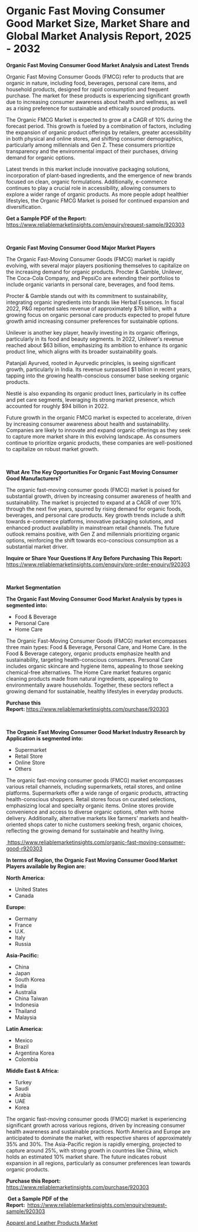 <p><h1>Organic Fast Moving Consumer Good Market Size, Market Share and Global Market Analysis Report, 2025 - 2032</h1></p><p><strong>Organic Fast Moving Consumer Good Market Analysis and Latest Trends</strong></p>
<p><p>Organic Fast Moving Consumer Goods (FMCG) refer to products that are organic in nature, including food, beverages, personal care items, and household products, designed for rapid consumption and frequent purchase. The market for these products is experiencing significant growth due to increasing consumer awareness about health and wellness, as well as a rising preference for sustainable and ethically sourced products.</p><p>The Organic FMCG Market is expected to grow at a CAGR of 10% during the forecast period. This growth is fueled by a combination of factors, including the expansion of organic product offerings by retailers, greater accessibility in both physical and online stores, and shifting consumer demographics, particularly among millennials and Gen Z. These consumers prioritize transparency and the environmental impact of their purchases, driving demand for organic options.</p><p>Latest trends in this market include innovative packaging solutions, incorporation of plant-based ingredients, and the emergence of new brands focused on clean, organic formulations. Additionally, e-commerce continues to play a crucial role in accessibility, allowing consumers to explore a wider range of organic products. As more people adopt healthier lifestyles, the Organic FMCG Market is poised for continued expansion and diversification.</p></p>
<p><strong>Get a Sample PDF of the Report:&nbsp;</strong> <a href="https://www.reliablemarketinsights.com/enquiry/request-sample/920303?utm_campaign=2868&utm_medium=2&utm_source=Github&utm_content=ia&utm_term=05042025&utm_id=organic-fast-moving-consumer-good">https://www.reliablemarketinsights.com/enquiry/request-sample/920303</a></p>
<p>&nbsp;</p>
<p><strong>Organic Fast Moving Consumer Good Major Market Players</strong></p>
<p><p>The Organic Fast-Moving Consumer Goods (FMCG) market is rapidly evolving, with several major players positioning themselves to capitalize on the increasing demand for organic products. Procter & Gamble, Unilever, The Coca-Cola Company, and PepsiCo are extending their portfolios to include organic variants in personal care, beverages, and food items. </p><p>Procter & Gamble stands out with its commitment to sustainability, integrating organic ingredients into brands like Herbal Essences. In fiscal 2022, P&G reported sales revenue of approximately $76 billion, with a growing focus on organic personal care products expected to propel future growth amid increasing consumer preferences for sustainable options.</p><p>Unilever is another key player, heavily investing in its organic offerings, particularly in its food and beauty segments. In 2022, Unilever's revenue reached about $63 billion, emphasizing its ambition to enhance its organic product line, which aligns with its broader sustainability goals.</p><p>Patanjali Ayurved, rooted in Ayurvedic principles, is seeing significant growth, particularly in India. Its revenue surpassed $1 billion in recent years, tapping into the growing health-conscious consumer base seeking organic products. </p><p>Nestlé is also expanding its organic product lines, particularly in its coffee and pet care segments, leveraging its strong market presence, which accounted for roughly $94 billion in 2022.</p><p>Future growth in the organic FMCG market is expected to accelerate, driven by increasing consumer awareness about health and sustainability. Companies are likely to innovate and expand organic offerings as they seek to capture more market share in this evolving landscape. As consumers continue to prioritize organic products, these companies are well-positioned to capitalize on robust market growth.</p></p>
<p>&nbsp;</p>
<p><strong>What Are The Key Opportunities For Organic Fast Moving Consumer Good Manufacturers?</strong></p>
<p><p>The organic fast-moving consumer goods (FMCG) market is poised for substantial growth, driven by increasing consumer awareness of health and sustainability. The market is projected to expand at a CAGR of over 10% through the next five years, spurred by rising demand for organic foods, beverages, and personal care products. Key growth trends include a shift towards e-commerce platforms, innovative packaging solutions, and enhanced product availability in mainstream retail channels. The future outlook remains positive, with Gen Z and millennials prioritizing organic options, reinforcing the shift towards eco-conscious consumption as a substantial market driver.</p></p>
<p><strong>Inquire or Share Your Questions If Any Before Purchasing This Report:</strong> <a href="https://www.reliablemarketinsights.com/enquiry/pre-order-enquiry/920303?utm_campaign=2868&utm_medium=2&utm_source=Github&utm_content=ia&utm_term=05042025&utm_id=organic-fast-moving-consumer-good">https://www.reliablemarketinsights.com/enquiry/pre-order-enquiry/920303</a></p>
<p>&nbsp;</p>
<p><strong>Market Segmentation</strong></p>
<p><strong>The Organic Fast Moving Consumer Good Market Analysis by types is segmented into:</strong></p>
<p><ul><li>Food & Beverage</li><li>Personal Care</li><li>Home Care</li></ul></p>
<p><p>The Organic Fast-Moving Consumer Goods (FMCG) market encompasses three main types: Food & Beverage, Personal Care, and Home Care. In the Food & Beverage category, organic products emphasize health and sustainability, targeting health-conscious consumers. Personal Care includes organic skincare and hygiene items, appealing to those seeking chemical-free alternatives. The Home Care market features organic cleaning products made from natural ingredients, appealing to environmentally aware households. Together, these sectors reflect a growing demand for sustainable, healthy lifestyles in everyday products.</p></p>
<p><strong>Purchase this Report:&nbsp;</strong><a href="https://www.reliablemarketinsights.com/purchase/920303?utm_campaign=2868&utm_medium=2&utm_source=Github&utm_content=ia&utm_term=05042025&utm_id=organic-fast-moving-consumer-good">https://www.reliablemarketinsights.com/purchase/920303</a></p>
<p>&nbsp;</p>
<p><strong>The Organic Fast Moving Consumer Good Market Industry Research by Application is segmented into:</strong></p>
<p><ul><li>Supermarket</li><li>Retail Store</li><li>Online Store</li><li>Others</li></ul></p>
<p><p>The organic fast-moving consumer goods (FMCG) market encompasses various retail channels, including supermarkets, retail stores, and online platforms. Supermarkets offer a wide range of organic products, attracting health-conscious shoppers. Retail stores focus on curated selections, emphasizing local and specialty organic items. Online stores provide convenience and access to diverse organic options, often with home delivery. Additionally, alternative markets like farmers' markets and health-oriented shops cater to niche customers seeking fresh, organic choices, reflecting the growing demand for sustainable and healthy living.</p></p>
<p><a href="https://www.reliablemarketinsights.com/organic-fast-moving-consumer-good-r920303?utm_campaign=2868&utm_medium=2&utm_source=Github&utm_content=ia&utm_term=05042025&utm_id=organic-fast-moving-consumer-good">&nbsp;https://www.reliablemarketinsights.com/organic-fast-moving-consumer-good-r920303</a></p>
<p><strong>In terms of Region, the Organic Fast Moving Consumer Good Market Players available by Region are:</strong></p>
<p>
    <p> <strong> North America: </strong>
        <ul>
            <li>United States</li>
            <li>Canada</li>
        </ul>
        </p> 
    <p> <strong> Europe: </strong>
        <ul>
            <li>Germany</li>
            <li>France</li>
            <li>U.K.</li>
            <li>Italy</li>
            <li>Russia</li>
        </ul>
        </p> 
    <p> <strong> Asia-Pacific: </strong>
        <ul>
            <li>China</li>
            <li>Japan</li>
            <li>South Korea</li>
            <li>India</li>
            <li>Australia</li>
            <li>China Taiwan</li>
            <li>Indonesia</li>
            <li>Thailand</li>
            <li>Malaysia</li>
        </ul>
        </p> 
    <p> <strong> Latin America: </strong>
        <ul>
            <li>Mexico</li>
            <li>Brazil</li>
            <li>Argentina Korea</li>
            <li>Colombia</li>
        </ul>
        </p> 
    <p> <strong> Middle East & Africa: </strong>
        <ul>
            <li>Turkey</li>
            <li>Saudi</li>
            <li>Arabia</li>
            <li>UAE</li>
            <li>Korea</li>
        </ul>
    </p>
    </p>
<p><p>The organic fast-moving consumer goods (FMCG) market is experiencing significant growth across various regions, driven by increasing consumer health awareness and sustainable practices. North America and Europe are anticipated to dominate the market, with respective shares of approximately 35% and 30%. The Asia-Pacific region is rapidly emerging, projected to capture around 25%, with strong growth in countries like China, which holds an estimated 10% market share. The future indicates robust expansion in all regions, particularly as consumer preferences lean towards organic products.</p></p>
<p><strong>Purchase this Report: </strong><a href="https://www.reliablemarketinsights.com/purchase/920303?utm_campaign=2868&utm_medium=2&utm_source=Github&utm_content=ia&utm_term=05042025&utm_id=organic-fast-moving-consumer-good">https://www.reliablemarketinsights.com/purchase/920303</a></p>
<p>&nbsp;<strong>Get a Sample PDF of the Report:&nbsp;&nbsp;</strong><a href="https://www.reliablemarketinsights.com/enquiry/request-sample/920303?utm_campaign=2868&utm_medium=2&utm_source=Github&utm_content=ia&utm_term=05042025&utm_id=organic-fast-moving-consumer-good">https://www.reliablemarketinsights.com/enquiry/request-sample/920303</a></p>
<p><strong></strong></p>
<p><p><a href="https://github.com/hunanuzmez/Market-Research-Report-List-1/blob/main/apparel-and-leather-products-market.md?utm_campaign=2868&utm_medium=2&utm_source=Github&utm_content=ia&utm_term=05042025&utm_id=organic-fast-moving-consumer-good">Apparel and Leather Products Market</a></p></p>
